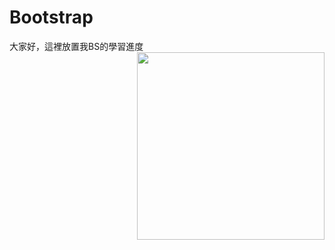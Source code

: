 # Bootstrap

大家好，這裡放置我BS的學習進度
<img align="right" width="300px" src="http://bootstrap.hexschool.com/assets/img/bootstrap-stack.png">

